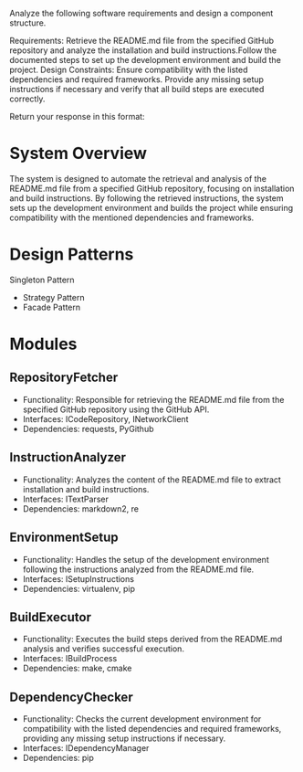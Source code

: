 
Analyze the following software requirements and design a component structure.

Requirements: Retrieve the README.md file from the specified GitHub repository and analyze the installation and build instructions.Follow the documented steps to set up the development environment and build the project.
Design Constraints: Ensure compatibility with the listed dependencies and required frameworks. Provide any missing setup instructions if necessary and verify that all build steps are executed correctly.

Return your response in this format:

# System Overview
The system is designed to automate the retrieval and analysis of the README.md file from a specified GitHub repository, focusing on installation and build instructions. By following the retrieved instructions, the system sets up the development environment and builds the project while ensuring compatibility with the mentioned dependencies and frameworks.

# Design Patterns
Singleton Pattern
- Strategy Pattern
- Facade Pattern

# Modules

## RepositoryFetcher
- Functionality: Responsible for retrieving the README.md file from the specified GitHub repository using the GitHub API.
- Interfaces: ICodeRepository, INetworkClient
- Dependencies: requests, PyGithub


## InstructionAnalyzer
- Functionality: Analyzes the content of the README.md file to extract installation and build instructions.
- Interfaces: ITextParser
- Dependencies: markdown2, re


## EnvironmentSetup
- Functionality: Handles the setup of the development environment following the instructions analyzed from the README.md file.
- Interfaces: ISetupInstructions
- Dependencies: virtualenv, pip


## BuildExecutor
- Functionality: Executes the build steps derived from the README.md analysis and verifies successful execution.
- Interfaces: IBuildProcess
- Dependencies: make, cmake


## DependencyChecker
- Functionality: Checks the current development environment for compatibility with the listed dependencies and required frameworks, providing any missing setup instructions if necessary.
- Interfaces: IDependencyManager
- Dependencies: pip

